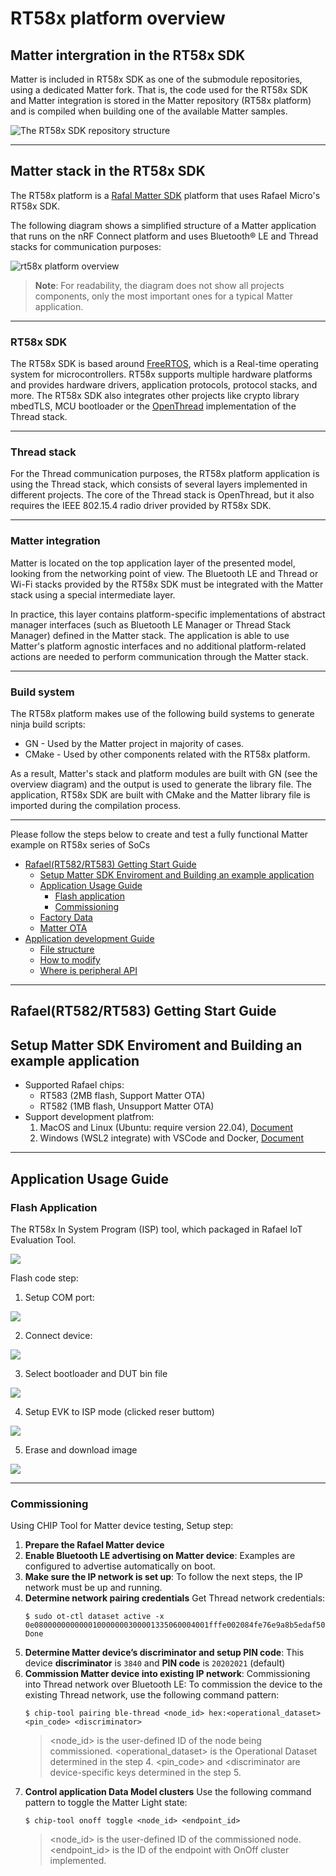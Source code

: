 # RT58x platform overview

## Matter intergration in the RT58x SDK

Matter is included in RT58x SDK as one of the submodule repositories, using a
dedicated Matter fork. That is, the code used for the RT58x SDK and Matter
integration is stored in the Matter repository (RT58x platform) and is compiled
when building one of the available Matter samples.

![The RT58x SDK repository structure](sdk_repo.png)

<hr>

## Matter stack in the RT58x SDK

The RT58x platform is a
[Rafal Matter SDK](https://github.com/RafaelMicro/matter_sdk) platform that uses
Rafael Micro's RT58x SDK.

The following diagram shows a simplified structure of a Matter application that
runs on the nRF Connect platform and uses Bluetooth® LE and Thread stacks for
communication purposes:

![rt58x platform overview](stack.png)

> **Note**: For readability, the diagram does not show all projects components,
> only the most important ones for a typical Matter application.

<hr>

### RT58x SDK

The RT58x SDK is based around [FreeRTOS](https://www.freertos.org/index.html),
which is a Real-time operating system for microcontrollers. RT58x supports
multiple hardware platforms and provides hardware drivers, application
protocols, protocol stacks, and more. The RT58x SDK also integrates other
projects like crypto library mbedTLS, MCU bootloader or the
[OpenThread](https://openthread.io/) implementation of the Thread stack.

<hr>

### Thread stack

For the Thread communication purposes, the RT58x platform application is using
the Thread stack, which consists of several layers implemented in different
projects. The core of the Thread stack is OpenThread, but it also requires the
IEEE 802.15.4 radio driver provided by RT58x SDK.

<hr>

### Matter integration

Matter is located on the top application layer of the presented model, looking
from the networking point of view. The Bluetooth LE and Thread or Wi-Fi stacks
provided by the RT58x SDK must be integrated with the Matter stack using a
special intermediate layer.

In practice, this layer contains platform-specific implementations of abstract
manager interfaces (such as Bluetooth LE Manager or Thread Stack Manager)
defined in the Matter stack. The application is able to use Matter's platform
agnostic interfaces and no additional platform-related actions are needed to
perform communication through the Matter stack.

<hr>

### Build system

The RT58x platform makes use of the following build systems to generate ninja
build scripts:

-   GN - Used by the Matter project in majority of cases.
-   CMake - Used by other components related with the RT58x platform.

As a result, Matter's stack and platform modules are built with GN (see the
overview diagram) and the output is used to generate the library file. The
application, RT58x SDK are built with CMake and the Matter library file is
imported during the compilation process.

<hr>

Please follow the steps below to create and test a fully functional Matter
example on RT58x series of SoCs

-   [Rafael(RT582/RT583) Getting Start Guide]()
    -   [Setup Matter SDK Enviroment and Building an example application]()
    -   [Application Usage Guide]()
        -   [Flash application]()
        -   [Commissioning]()
    -   [Factory Data](rafael_factory_data.md)
    -   [Matter OTA](rafael_software_update.md)
-   [Application development Guide]()
    -   [File structure]()
    -   [How to modify]()
    -   [Where is peripheral API]()

<hr>

## Rafael(RT582/RT583) Getting Start Guide

## Setup Matter SDK Enviroment and Building an example application

-   Supported Rafael chips:
    -   RT583 (2MB flash, Support Matter OTA)
    -   RT582 (1MB flash, Unsupport Matter OTA)
-   Support development platfrom:
    1. MacOS and Linux (Ubuntu: require version 22.04),
       [Document](./linux_macos_setup.md)
    2. Windows (WSL2 integrate) with VSCode and Docker,
       [Document](./windows_setup.md)

<hr>

## Application Usage Guide

### Flash Application

The RT58x In System Program (ISP) tool, which packaged in Rafael IoT Evaluation
Tool.

![](./ISP.png)

Flash code step:

1. Setup COM port:

![](./ISP2.png)

2. Connect device:

![](./ISP1.png)

3. Select bootloader and DUT bin file

![](./ISP3.png)

4. Setup EVK to ISP mode (clicked reser buttom)

![](./ISP4.png)

5. Erase and download image

![](./ISP5.png)

<hr>

### Commissioning

Using CHIP Tool for Matter device testing, Setup step:

1.  **Prepare the Rafael Matter device**
2.  **Enable Bluetooth LE advertising on Matter device**: Examples are
    configured to advertise automatically on boot.
3.  **Make sure the IP network is set up**: To follow the next steps, the IP
    network must be up and running.
4.  **Determine network pairing credentials** Get Thread network credentials:
    ```
    $ sudo ot-ctl dataset active -x
    0e080000000000010000000300001335060004001fffe002084fe76e9a8b5edaf50708fde46f999f0698e20510d47f5027a414ffeebaefa92285cc84fa030f4f70656e5468726561642d653439630102e49c0410b92f8c7fbb4f9f3e08492ee3915fbd2f0c0402a0fff8
    Done
    ```
5.  **Determine Matter device’s discriminator and setup PIN code**: This device
    **discriminator** is `3840` and **PIN code** is `20202021` (default)
6.  **Commission Matter device into existing IP network**: Commissioning into
    Thread network over Bluetooth LE: To commission the device to the existing
    Thread network, use the following command pattern:
    ```
    $ chip-tool pairing ble-thread <node_id> hex:<operational_dataset> <pin_code> <discriminator>
    ```
    > <node_id> is the user-defined ID of the node being commissioned.
    > <operational_dataset> is the Operational Dataset determined in the step 4.
    > <pin_code> and <discriminator are device-specific keys determined in the
    > step 5.
7.  **Control application Data Model clusters** Use the following command
    pattern to toggle the Matter Light state:
    ```
    $ chip-tool onoff toggle <node_id> <endpoint_id>
    ```
    > <node_id> is the user-defined ID of the commissioned node. <endpoint_id>
    > is the ID of the endpoint with OnOff cluster implemented.
